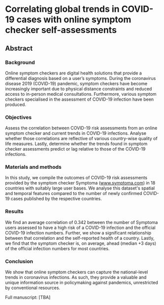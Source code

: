 # Correlating global trends in COVID-19 cases with online symptom checker self-assessments

## Abstract

### Background
Online symptom checkers are digital health solutions that provide a differential diagnosis based on a user’s symptoms. During the coronavirus disease 2019 (COVID-19) pandemic, symptom checkers have become increasingly important due to physical distance constraints and reduced access to in-person medical consultations. Furthermore, various symptom checkers specialised in the assessment of COVID-19 infection have been produced.

### Objectives
Assess the correlation between COVID-19 risk assessments from an online symptom checker and current trends in COVID-19 infections. Analyse whether those correlations are reflective of various country-wise quality of life measures. Lastly, determine whether the trends found in symptom checker assessments predict or lag relative to those of the COVID-19 infections.

### Materials and methods
In this study, we compile the outcomes of COVID-19 risk assessments provided by the symptom checker Symptoma (www.symptoma.com) in 18 countries with suitably large user bases. We analyse this dataset's spatial and temporal features compared to the number of newly confirmed COVID-19 cases published by the respective countries.

### Results
We find an average correlation of 0.342 between the number of Symptoma users assessed to have a high risk of a COVID-19 infection and the official COVID-19 infection numbers. Further, we show a significant relationship between that correlation and the self-reported health of a country. Lastly, we find that the symptom checker is, on average, ahead (median +3 days) of the official infection numbers for most countries.

### Conclusion
We show that online symptom checkers can capture the national-level trends in coronavirus infections. As such, they provide a valuable and unique information source in policymaking against pandemics, unrestricted by conventional resources.

Full manuscript: [TBA]
